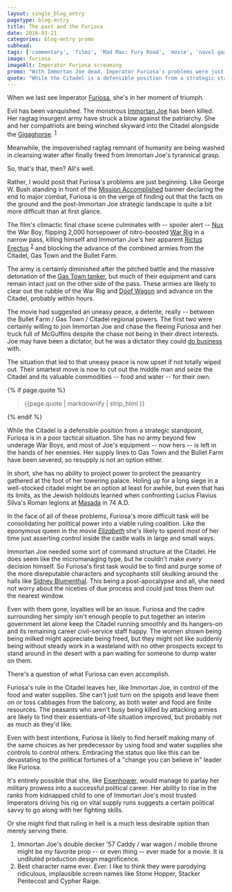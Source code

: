 ```yaml
---
layout: single_blog_entry
pagetype: blog-entry
title: The past and the Furiosa
date: 2016-03-21
categories: blog-entry promo
subhead:
tags: ['commentary', 'films', 'Mad Max: Fury Road', 'movie', 'navel gazing', 'violence' ]
image: furiosa
imageAlt: Imperator Furiosa screaming
promo: "With Immortan Joe dead, Imperator Furiosa's problems were just beginning"
quote: "While the Citadel is a defensible position from a strategic standpoint, Furiosa is in a poor tactical situation."
---  
```


When we last see Imperator [Furiosa][4], she's in her moment of triumph.

Evil has been vanquished. The monstrous [Immortan Joe][5] has been killed. Her ragtag insurgent army have struck a blow against the patriarchy. She and her compatriots are being winched skyward into the Citadel alongside the [Gigaghorse][6]. <sup>[1][1]</sup>

Meanwhile, the impoverished ragtag remnant of humanity are being washed in cleansing water after finally freed from Immortan Joe's tyrannical grasp.

So, that's that, then? All's well.

Rather, I would posit that Furiosa's problems are just beginning. Like George W. Bush standing in front of the [Mission Accomplished][7] banner declaring the end to major combat, Furiosa is on the verge of finding out that the facts on the ground and the post-Immortan Joe strategic landscape is quite a bit more difficult than at first glance.

The film's climactic final chase scene culminates with -- spoiler alert -- [Nux][8] the War Boy, flipping 2,000 horsepower of nitro-boosted [War Rig][9] in a narrow pass, killing himself and Immortan Joe's heir apparent [Rictus Erectus][10] <sup>[2][2]</sup> and blocking the advance of the combined armies from the Citadel, Gas Town and the Bullet Farm.

The army is certainly diminished after the pitched battle and the massive detonation of the [Gas Town tanker][11], but much of their equipment and cars remain intact just on the other side of the pass. These armies are likely to clear out the rubble of the War Rig and [Doof Wagon][12] and advance on the Citadel, probably within hours.

The movie had suggested an uneasy peace, a detente, really -- between the Bullet Farm / Gas Town / Citadel regional powers. The first two were certainly willing to join Immortan Joe and chase the fleeing Furiosa and her truck full of McGuffins despite the chase not being in their direct interests. Joe may have been a dictator, but he was a dictator they could [do business][13] with.

The situation that led to that uneasy peace is now upset if not totally wiped out. Their smartest move is now to cut out the middle man and seize the Citadel and its valuable commodities -- food and water -- for their own.

{% if page.quote %}
  <aside class="blog-pullquote">
  <blockquote>{{page.quote | markdownify | strip_html }}</blockquote>
  </aside>
{% endif %}

While the Citadel is a defensible position from a strategic standpoint, Furiosa is in a poor tactical situation. She has no army beyond few underage War Boys, and most of Joe's equipment -- now hers -- is left in the hands of her enemies. Her supply lines to Gas Town and the Bullet Farm have been severed, so resupply is not an option either.

In short, she has no ability to project power to protect the peasantry gathered at the foot of her towering palace. Holing up for a long siege in a well-stocked citadel might be an option at least for awhile, but even that has its limits, as the Jewish holdouts learned when confronting Lucius Flavius Silva's Roman legions at [Masada][14] in 74 A.D.

In the face of all of these problems, Furiosa's more difficult task will be consolidating her political power into a viable ruling coalition. Like the eponymous queen in the movie *[Elizabeth][16]* she's likely to spend most of her time just asserting control inside the castle walls in large and small ways.

Immortan Joe needed some sort of command structure at the Citadel. He does seem like the micromanaging type, but he couldn't make *every* decision himself. So Furiosa's first task would be to find and purge some of the more disreputable characters and sycophants still skulking around the halls like [Sidney Blumenthal][15]. This being a post-apocalypse and all, she need not worry about the niceties of due process and could just toss them out the nearest window.

Even with them gone, loyalties will be an issue. Furiosa and the  cadre surrounding her simply isn't enough people to put together an interim government let alone keep the Citadel running smoothly and its hangers-on and its remaining career civil-service staff happy. The women shown being being milked might appreciate being freed, but they might not like suddenly being without steady work in a wasteland with no other prospects except to stand around in the desert with a pan waiting for someone to dump water on them.

There's a question of what Furiosa can even accomplish.

Furiosa's rule in the Citadel leaves her, like Immortan Joe, in control of the food and water supplies. She can't just turn on the spigots and leave them on or toss cabbages from the balcony, as both water and food are finite resources. The peasants who aren't busy being killed by attacking armies are likely to find their essentials-of-life situation improved, but probably not as much as they'd like.

Even with best intentions, Furiosa is likely to find herself making many of the same choices as her predecessor by using food and water supplies she controls to control others. Embracing the status quo like this can be devastating to the political fortunes of a "change you can believe in" leader like Furiosa.

It's entirely possible that she, like [Eisenhower][17], would manage to parlay her military prowess into a successful political career. Her ability to rise in the ranks from kidnapped child to one of Immortan Joe's most trusted Imperators driving his rig on vital supply runs suggests a certain political savvy to go along with her fighting skills.

Or she might find that ruling in hell is a much less desirable option than merely serving there.





1. <span id="footnote-one-furiosa"></span>Immortan Joe's double decker '57 Caddy / war wagon / mobile throne might be my favorite prop -- or even thing -- ever made for a movie. It is undiluted production design magnificence.
2. <span id="footnote-two-furiosa"></span>Best character name ever. *Ever.* I like to think they were parodying ridiculous, implausible screen names like Stone Hopper, Stacker Pentecost and Cypher Raige.


[1]:#footnote-one-furiosa
[2]:#footnote-two-furiosa
[4]:http://madmax.wikia.com/wiki/Imperator_Furiosa
[5]:http://madmax.wikia.com/wiki/Immortan_Joe
[6]:http://www.cbsnews.com/pictures/the-cars-of-mad-max-fury-road/7/
[7]:https://www.google.com/search?q=bush+mission+accomplished&espv=2&biw=1440&bih=761&source=lnms&tbm=isch&sa=X&ved=0ahUKEwikoZ-bm9PLAhXEcj4KHfxFCYoQ_AUIBigB
[8]:http://madmax.wikia.com/wiki/Nux
[9]:http://www.nydailynews.com/autos/mad-max-cars-post-apocalyptic-rides-mad-max-fury-road-gallery-1.2226595?pmSlide=1.2226578
[10]:https://www.youtube.com/watch?v=ZuEhfHfK8Vw
[11]:https://www.youtube.com/watch?v=cStY6vuMiZU
[12]:https://youtu.be/4M5KE44xluo
[13]:https://www.youtube.com/watch?v=r42oejmpkgw
[14]:https://en.wikipedia.org/wiki/Siege_of_Masada
[15]:https://en.wikipedia.org/wiki/Sidney_Blumenthal
[16]:http://www.imdb.com/title/tt0127536/
[17]:https://en.wikipedia.org/wiki/Draft_Eisenhower_movement
